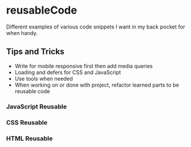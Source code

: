 # reusableCode
Different examples of various code snippets I want in my back pocket for when handy.

## Tips and Tricks
* Write for mobile responsive first then add media queries
* Loading and defers for CSS and JavaScript
* Use tools when needed
* When working on or done with project, refactor learned parts to be reusable code

### JavaScript Reusable

### CSS Reusable

### HTML Reusable
